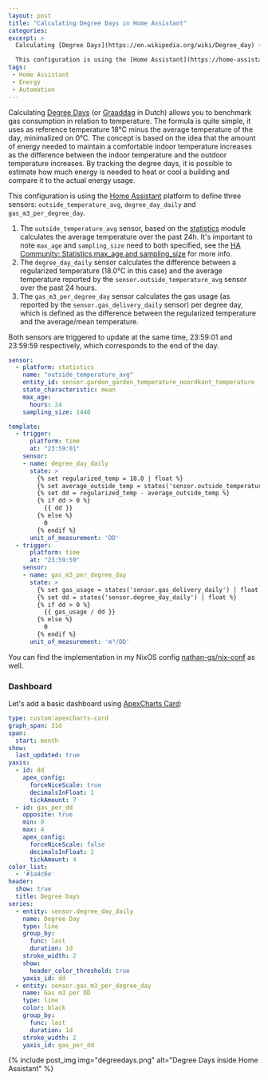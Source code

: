 ```yaml
---
layout: post
title: "Calculating Degree Days in Home Assistant"
categories: 
excerpt: >
  Calculating [Degree Days](https://en.wikipedia.org/wiki/Degree_day) (or [Graaddag](https://nl.wikipedia.org/wiki/Graaddag) in Dutch) allows you to benchmark gas consumption in relation to temperature. The formula is quite simple, it uses as reference temperature 18°C minus the average temperature of the day, minimalized on 0°C. The concept is based on the idea that the amount of energy needed to maintain a comfortable indoor temperature increases as the difference between the indoor temperature and the outdoor temperature increases. By tracking the degree days, it is possible to estimate how much energy is needed to heat or cool a building and compare it to the actual energy usage.<br /><br />

  This configuration is using the [Home Assistant](https://home-assistant.io) platform to define two sensors: `degree_day_daily` and `gas_m3_per_degree_day`. The `degree_day_daily` sensor calculates the difference between a regularized temperature (18.0°C in this case) and the average temperature reported by the `sensor.garden_garden_temperature_noordkant_temperature` sensor over the past 24 hours. The `gas_m3_per_degree_day` sensor calculates the gas usage (as reported by the `sensor.gas_delivery_daily` sensor) per degree day, which is defined as the difference between the regularized temperature and the average temperature.
tags:
 - Home Assistant
 - Energy
 - Automation
---
```




Calculating [Degree Days](https://en.wikipedia.org/wiki/Degree_day) (or [Graaddag](https://nl.wikipedia.org/wiki/Graaddag) in Dutch) allows you to benchmark gas consumption in relation to temperature. The formula is quite simple, it uses as reference temperature 18°C minus the average temperature of the day, minimalized on 0°C. The concept is based on the idea that the amount of energy needed to maintain a comfortable indoor temperature increases as the difference between the indoor temperature and the outdoor temperature increases. By tracking the degree days, it is possible to estimate how much energy is needed to heat or cool a building and compare it to the actual energy usage.

This configuration is using the [Home Assistant](https://home-assistant.io) platform to define three sensors: `outside_temperature_avg`, `degree_day_daily` and `gas_m3_per_degree_day`. 

1.  The `outside_temperature_avg` sensor, based on the [statistics](https://www.home-assistant.io/integrations/statistics) module calculates the average temperature over the past 24h. 
    It's important to note `max_age` and `sampling_size` need to both specified, see the [HA Community: Statistics max_age and sampling_size](https://community.home-assistant.io/t/statistics-max-age-and-sampling-size/424166) for more info.
2.  The `degree_day_daily` sensor calculates the difference between a regularized temperature (18.0°C in this case) and the average temperature reported by the `sensor.outside_temperature_avg` sensor over the past 24 hours. 
3.  The `gas_m3_per_degree_day` sensor calculates the gas usage (as reported by the `sensor.gas_delivery_daily` sensor) per degree day, which is defined as the difference between the regularized temperature and the average/mean temperature.

Both sensors are triggered to update at the same time, 23:59:01 and 23:59:59 respectively, which corresponds to the end of the day. 

```yaml
sensor:
  - platform: statistics
    name: "outside_temperature_avg"
    entity_id: sensor.garden_garden_temperature_noordkant_temperature
    state_characteristic: mean
    max_age:
      hours: 24
    sampling_size: 1440

template:
  - trigger:
      platform: time
      at: "23:59:01"
    sensor:
    - name: degree_day_daily
      state: >
        {% set regularized_temp = 18.0 | float %}
        {% set average_outside_temp = states('sensor.outside_temperature_avg') | float %}
        {% set dd = regularized_temp - average_outside_temp %}
        {% if dd > 0 %}
          {{ dd }}
        {% else %}
          0
        {% endif %}      
      unit_of_measurement: 'DD'
  - trigger:
      platform: time
      at: "23:59:59"
    sensor:
    - name: gas_m3_per_degree_day
      state: >
        {% set gas_usage = states('sensor.gas_delivery_daily') | float %}
        {% set dd = states('sensor.degree_day_daily') | float %}
        {% if dd > 0 %}
          {{ gas_usage / dd }}
        {% else %}
          0
        {% endif %}      
      unit_of_measurement: 'm³/DD'

```

You can find the implementation in my NixOS config [nathan-gs/nix-conf](https://github.com/nathan-gs/nix-conf/blob/main/smarthome/energy.nix#L379-L436) as well.

### Dashboard

Let's add a basic dashboard using [ApexCharts Card](https://github.com/RomRider/apexcharts-card): 
```yaml
type: custom:apexcharts-card
graph_span: 31d
span:
  start: month
show:
  last_updated: true
yaxis:
  - id: dd
    apex_config:
      forceNiceScale: true
      decimalsInFloat: 1
      tickAmount: 7
  - id: gas_per_dd
    opposite: true
    min: 0
    max: 4
    apex_config:
      forceNiceScale: false
      decimalsInFloat: 2
      tickAmount: 4
color_list:
  - '#1a4c6e'
header:
  show: true
  title: Degree Days
series:
  - entity: sensor.degree_day_daily
    name: Degree Day
    type: line
    group_by:
      func: last
      duration: 1d
    stroke_width: 2
    show:
      header_color_threshold: true
    yaxis_id: dd
  - entity: sensor.gas_m3_per_degree_day
    name: Gas m3 per DD
    type: line
    color: black
    group_by:
      func: last
      duration: 1d
    stroke_width: 2
    yaxis_id: gas_per_dd

```

{% include post_img img="degreedays.png" alt="Degree Days inside Home Assistant" %}

